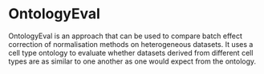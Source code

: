 # OntologyEval
OntologyEval is an approach that can be used to compare batch effect correction of normalisation methods on heterogeneous datasets. It uses a cell type ontology to evaluate whether datasets derived from different cell types are as similar to one another as one would expect from the ontology.
